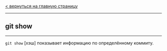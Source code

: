 [< вернуться на главную страницу](./readme.md)

---

## git show

---

`git show` [хэш] показывает информацию по определённому коммиту.